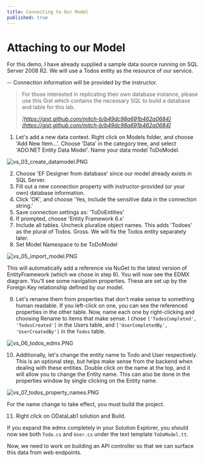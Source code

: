 ```yaml
---
title: Connecting to Our Model
published: true
---
```


# Attaching to our Model

For this demo, I have already supplied a sample data source running on SQL Server 2008 R2. We will use a Todos entity as the resource of our service.

 -- Connection information will be provided by the instructor.

> For those interested in replicating their own database instance, please use this Gist which contains the necessary SQL to build a database and table for this lab.
>
> <cite>[https://gist.github.com/mitch-b/b49dc98a691b462a0684](https://gist.github.com/mitch-b/b49dc98a691b462a0684)</cite>

1. Let's add a new data context. Right click on Models folder, and choose 'Add New Item…'. Choose 'Data' in the category tree, and select 'ADO.NET Entity Data Model'. Name your data model ToDoModel.

![vs_03_create_datamodel.PNG]({{site.baseurl}}/img/vs_03_create_datamodel.PNG)

2. Choose 'EF Designer from database' since our model already exists in SQL Server.
3. Fill out a new connection property with instructor-provided (or your own) database information.
4. Click 'OK', and choose 'Yes, include the sensitive data in the connection string.'
5. Save connection settings as: 'ToDoEntities'
6. If prompted, choose 'Entity Framework 6.x'
7. Include all tables. Uncheck pluralize object names. This adds 'Todoes' as the plural of Todos. Gross. We will fix the Todos entity separately later.
8. Set Model Namespace to be ToDoModel

![vs_05_import_model.PNG]({{site.baseurl}}/img/vs_05_import_model.PNG)

This will automatically add a reference via NuGet to the latest version of EntityFramework (which we chose in step 6). You will now see the EDMX diagram. You'll see some navigation properties. These are set up by the Foreign Key relationship defined by our model.

9. Let's rename them from properties that don't make sense to something human readable. If you left-click on one, you can see the referenced properties in the other table. Now, name each one by right-clicking and choosing Rename to items that make sense. I chose `['TodosCompleted', 'TodosCreated']` in the Users table, and `['UserCompletedBy', 'UserCreatedBy']` in the `Todos` table.

![vs_06_todos_edmx.PNG]({{site.baseurl}}/img/vs_06_todos_edmx.PNG)

10. Additionally, let's change the entity name to Todo and User respectively. This is an optional step, but helps make sense from the backend when dealing with these entities. Double click on the name at the top, and it will allow you to change the Entity name. This can also be done in the properties window by single clicking on the Entity name.

![vs_07_todos_property_names.PNG]({{site.baseurl}}/img/vs_07_todos_property_names.PNG)

For the name change to take effect, you must build the project.

11. Right click on ODataLab1 solution and Build.

If you expand the edmx completely in your Solution Explorer, you should now see both `Todo.cs` and `User.cs` under the text template `ToDoModel.tt`.

Now, we need to work on building an API controller so that we can surface this data from web endpoints.
